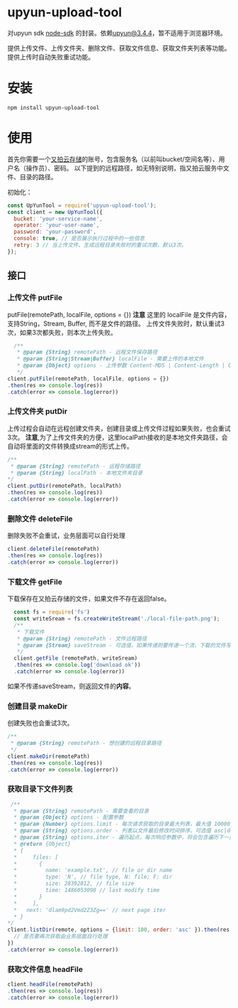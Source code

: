 # upyun-upload-tool
对upyun sdk [node-sdk](https://github.com/upyun/node-sdk) 的封装。依赖[upyun@3.4.4](https://www.npmjs.com/package/upyun)，暂不适用于浏览器环境。

提供上传文件、上传文件夹、删除文件、获取文件信息、获取文件夹列表等功能。
提供上传时自动失败重试功能。

# 安装
```shell
npm install upyun-upload-tool 
```
# 使用
首先你需要一个[又拍云存储](https://console.upyun.com/services/my-upyun-service/domainsFile/)的账号，包含服务名（以前叫bucket/空间名等）、用户名（操作员）、密码。
以下提到的远程路径，如无特别说明，指又拍云服务中文件、目录的路径。

初始化：
```js
const UpYunTool = require('upyun-upload-tool');
const client = new UpYunTool({
  bucket: 'your-service-name',
  operator: 'your-user-name',
  password: 'your-password',
  console: true, // 是否展示执行过程中的一些信息
  retry: 3 // 当上传文件、生成远程目录失败时的重试次数，默认3次。
});
```

## 接口
### 上传文件 putFile
putFile(remotePath, localFile, options = {})
**注意** 这里的 localFile 是文件内容，支持String，Stream, Buffer, 而不是文件的路径。
上传文件失败时，默认重试3次，如果3次都失败，则本次上传失败。
```js
  /**
   * @param {String} remotePath - 远程文件保存路径
   * @param {String|Stream|Buffer} localFile - 需要上传的本地文件
   * @param {Object} options - 上传参数 Content-MD5 | Content-Length | Content-Type | Content-Secret | x-gmkerl-thumb | x-upyun-meta-x | x-upyun-meta-ttl 参见http://docs.upyun.com/api/rest_api/#_2
   */
client.putFile(remotePath, localFile, options = {})
.then(res => console.log(res))
.catch(error => console.log(error))
```

### 上传文件夹 putDir
上传过程会自动在远程创建文件夹，创建目录或上传文件过程如果失败，也会重试3次。
**注意**,为了上传文件夹的方便，这里localPath接收的是本地文件夹路径，会自动将里面的文件转换成stream的形式上传。
```js
/**
 * @param {String} remotePath - 远程存储路径
 * @param {String} localPath - 本地文件夹目录
*/
client.putDir(remotePath, localPath)
.then(res => console.log(res))
.catch(error => console.log(error))
```

### 删除文件 deleteFile
删除失败不会重试，业务层面可以自行处理
```js
client.deleteFile(remotePath)
.then(res => console.log(res))
.catch(error => console.log(error))
```

### 下载文件 getFile
下载保存在又拍云存储的文件，如果文件不存在返回false。
```js
  const fs = require('fs')
  const writeSream = fs.createWriteStream('./local-file-path.png');
  /**
   * 下载文件
   * @param {String} remotePath - 文件远程路径
   * @param {Stream} saveStream - 可选值，如果传递则要传递一个流，下载的文件写入该流中。
   */
  client.getFile (remotePath, writeSream)
  .then(res => console.log('download ok'))
  .catch(error => console.log(error))
```
如果不传递saveStream，则返回文件的**内容**。

### 创建目录 makeDir
创建失败也会重试3次。
```js
/**
 * @param {String} remotePath - 想创建的远程目录路径
 */
client.makeDir(remotePath)
.then(res => console.log(res))
.catch(error => console.log(error))
```

### 获取目录下文件列表
```js
 /**
  * @param {String} remotePath - 需要查看的目录
  * @param {Object} options - 配置参数
  * @param {Number} options.limit - 每次请求获取的目录最大列表，最大值 10000，默认 100
  * @param {String} options.order - 列表以文件最后修改时间排序，可选值 asc|desc，默认 asc
  * @param {String} options.iter - 遍历起点，每次响应参数中，将会包含遍历下一页需要的 iter 值
  * @return {Object}
  * {
  *		files: [
  *		  {
  *		    name: 'example.txt', // file or dir name
  *		    type: 'N', // file type, N: file; F: dir
  *		    size: 28392812, // file size
  *		    time: 1486053098 // last modify time
  *		  }
  *		],
  *   next: 'dlam9pd2Vmd2Z3Zg==' // next page iter
  * }
*/
client.listDir(remote, options = {limit: 100, order: 'asc' }).then(res => {
  // 是否要再次获取由业务层面自行处理
})
.catch(error => console.log(error))
```

### 获取文件信息 headFile
```js
client.headFile(remotePath)
.then(res => console.log(res))
.catch(error => console.log(error))
```